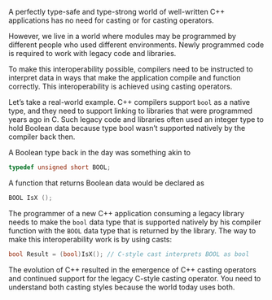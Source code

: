 [//]: # (### The Need for Casting)

A perfectly type-safe and type-strong world of well-written C++ applications has no need for casting or for casting operators.

However, we live in a world where modules may be programmed by different people who used different environments. Newly programmed code is required to work with legacy code and libraries.

To make this interoperability possible, compilers need to be instructed to interpret data in ways that make the application compile and function correctly. This interoperability is achieved using casting operators.

Let’s take a real-world example. C++ compilers support `bool` as a native type, and they need to support linking to libraries that were programmed years ago in C. Such legacy code and libraries often used an integer type to hold Boolean data because type bool wasn’t supported natively by the compiler back then.

A Boolean type back in the day was something akin to

```cpp
typedef unsigned short BOOL;
```

 A function that returns Boolean data would be declared as

 ```cpp
 BOOL IsX ();
 ```

The programmer of a new C++ application consuming a legacy library needs to make the `bool` data type that is supported natively by his compiler function with the `BOOL` data type that is returned by the library. The way to make this interoperability work is by using casts:

```cpp
bool Result = (bool)IsX(); // C-style cast interprets BOOL as bool
```

The evolution of C++ resulted in the emergence of C++ casting operators and continued support for the legacy C-style casting operator. You need to understand both casting styles because the world today uses both.
